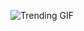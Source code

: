 
<!-- GIF_SECTION -->
![Trending GIF](https://media3.giphy.com/media/v1.Y2lkPThiYjIxNzcyc2k2eTM2OTVzc3A0dHNqbjcyeHc3dG95M284Y2tqbGsyN2Uxb2Y5MiZlcD12MV9naWZzX3NlYXJjaCZjdD1n/lOfSzpPeMb9gF2OJ5O/giphy.gif)
<!-- END_GIF_SECTION -->
